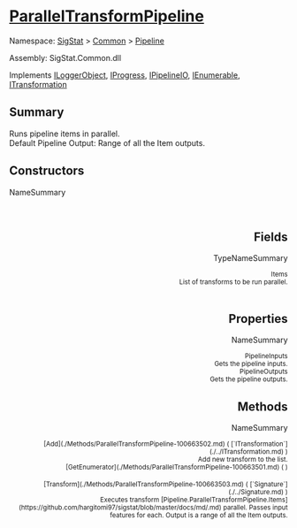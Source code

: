 # [ParallelTransformPipeline](./ParallelTransformPipeline.md)

Namespace: [SigStat]() > [Common](./../README.md) > [Pipeline](./README.md)

Assembly: SigStat.Common.dll

Implements [ILoggerObject](./../ILoggerObject.md), [IProgress](./../Helpers/IProgress.md), [IPipelineIO](./IPipelineIO.md), [IEnumerable](https://docs.microsoft.com/en-us/dotnet/api/System.Collections.IEnumerable), [ITransformation](./../ITransformation.md)

## Summary
Runs pipeline items in parallel.  <br>Default Pipeline Output: Range of all the Item outputs.

## Constructors

NameSummary

<div style="text-align: right"><sub></sub></ div ><div style="text-align: right"><sub></sub></ div ><br>


## Fields

TypeNameSummary

<div style="text-align: right"><sub>Items</sub></ div ><div style="text-align: right"><sub>List of transforms to be run parallel.</sub></ div ><div style="text-align: right"></ div ><br>


## Properties

NameSummary

<div style="text-align: right"><sub>PipelineInputs</sub></ div ><div style="text-align: right"><sub>Gets the pipeline inputs.</sub></ div ><br>
<div style="text-align: right"><sub>PipelineOutputs</sub></ div ><div style="text-align: right"><sub>Gets the pipeline outputs.</sub></ div ><br>


## Methods

NameSummary

<div style="text-align: right"><sub>[Add](./Methods/ParallelTransformPipeline-100663502.md) ( [`ITransformation`](./../ITransformation.md) )</sub></ div ><div style="text-align: right"><sub>Add new transform to the list.</sub></ div ><br>
<div style="text-align: right"><sub>[GetEnumerator](./Methods/ParallelTransformPipeline-100663501.md) (  )</sub></ div ><div style="text-align: right"><sub></sub></ div ><br>
<div style="text-align: right"><sub>[Transform](./Methods/ParallelTransformPipeline-100663503.md) ( [`Signature`](./../Signature.md) )</sub></ div ><div style="text-align: right"><sub>Executes transform [Pipeline.ParallelTransformPipeline.Items](https://github.com/hargitomi97/sigstat/blob/master/docs/md/.md) parallel.  Passes input features for each.  Output is a range of all the Item outputs.</sub></ div ><br>



